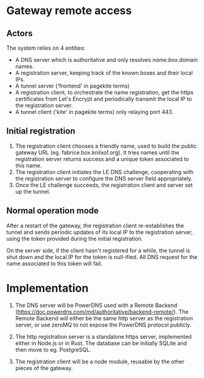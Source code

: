 # Gateway remote access 

## Actors

The system relies on 4 entities:
* A DNS server which is authoritative and only resolves $name.box.$domain names.
* A registration server, keeping track of the known boxes and their local IPs.
* A tunnel server ('frontend' in pagekite terms)
* A registration client, to orchestrate the name registration, get the https
  certificates from Let's Encrypt and periodically transmit the local IP to
  the registration server.
* A tunnel client ('kite' in pagekite terms) only relaying port 443.

## Initial registration

1. The registration client chooses a friendly name, used to build the public gateway URL
   (eg. fabrice.box.knilxof.org). It tries names until the registration server
   returns success and a unique token associated to this name.
2. The registration client initiates the LE DNS challenge, cooperating with the registration
   server to configure the DNS server field appropriately.
3. Once the LE challenge succeeds, the registration client and server set up the tunnel.

## Normal operation mode

After a restart of the gateway, the registration client re-establishes the tunnel and
sends periodic updates of its local IP to the registration server, using the token
provided during the initial registration.

On the server side, if the client hasn't registered for a while, the tunnel is shut down
and the local IP for the token is null-ified. All DNS request for the name associated
to this token will fail.

# Implementation

1. The DNS server will be PowerDNS used with a Remote Backend (https://doc.powerdns.com/md/authoritative/backend-remote/).
The Remote Backend will either be the same http server as the registration server, or use zeroMQ to not expose the PowerDNS
protocol publicly.

2. The http registration server is a standalone https server, implemented either in Node.js or in Rust. The database can be
initially SQLite and then move to eg. PostgreSQL.

3. The registration client will be a node module, reusable by the other pieces of the gateway.
